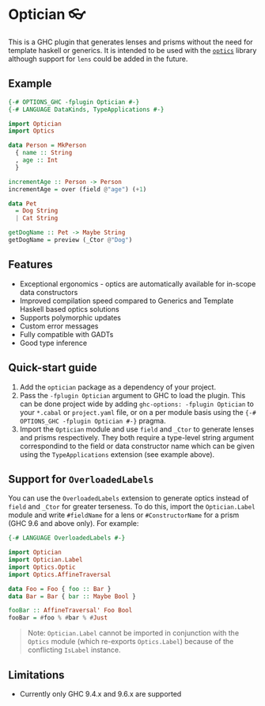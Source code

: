 # Optician :eyeglasses:

This is a GHC plugin that generates lenses and prisms without the need for
template haskell or generics. It is intended to be used with the [`optics`](https://hackage.haskell.org/package/optics)
library although support for `lens` could be added in the future.

## Example
```haskell
{-# OPTIONS_GHC -fplugin Optician #-}
{-# LANGUAGE DataKinds, TypeApplications #-}

import Optician
import Optics

data Person = MkPerson
  { name :: String
  , age :: Int
  }

incrementAge :: Person -> Person
incrementAge = over (field @"age") (+1)

data Pet
  = Dog String
  | Cat String

getDogName :: Pet -> Maybe String
getDogName = preview (_Ctor @"Dog")
```

## Features
 - Exceptional ergonomics - optics are automatically available for in-scope
   data constructors
 - Improved compilation speed compared to Generics and Template Haskell based
   optics solutions
 - Supports polymorphic updates
 - Custom error messages
 - Fully compatible with GADTs
 - Good type inference

## Quick-start guide
 1. Add the `optician` package as a dependency of your project.
 2. Pass the `-fplugin Optician` argument to GHC to load the plugin. This can
    be done project wide by adding `ghc-options: -fplugin Optician` to your
    `*.cabal` or `project.yaml` file, or on a per module basis using the
    `{-# OPTIONS_GHC -fplugin Optician #-}` pragma.
 3. Import the `Optician` module and use `field` and `_Ctor` to generate lenses
    and prisms respectively. They both require a type-level string argument
    correspondind to the field or data constructor name which can be given
    using the `TypeApplications` extension (see example above).

## Support for `OverloadedLabels`

You can use the `OverloadedLabels` extension to generate optics instead of
`field` and `_Ctor` for greater terseness. To do this, import the
`Optician.Label` module and write `#fieldName` for a lens or `#ConstructorName`
for a prism (GHC 9.6 and above only). For example:

```haskell
{-# LANGUAGE OverloadedLabels #-}

import Optician
import Optician.Label
import Optics.Optic
import Optics.AffineTraversal

data Foo = Foo { foo :: Bar }
data Bar = Bar { bar :: Maybe Bool }

fooBar :: AffineTraversal' Foo Bool
fooBar = #foo % #bar % #Just
```

> Note: `Optician.Label` cannot be imported in conjunction with the
> `Optics` module (which re-exports `Optics.Label`) because of the conflicting
> `IsLabel` instance.

## Limitations
 - Currently only GHC 9.4.x and 9.6.x are supported
